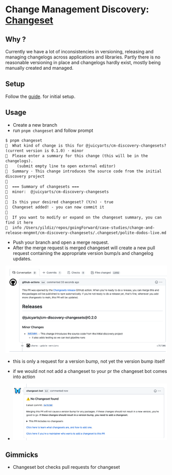 # Change Management Discovery: [Changeset](https://intuit.github.io/auto/index)

## Why ?

Currently we have a lot of inconsistencies in versioning, releasing and managing changelogs across applications and libraries. Partly there is no reasonable versioning in place and changelogs hardly exist, mostly being manually created and managed.

## Setup

Follow the [guide](https://github.com/changesets/changesets/blob/main/docs/intro-to-using-changesets.md). for initial setup.

## Usage

* Create a new branch
* run `pnpm changeset` and follow prompt

```shell
$ pnpm changeset
🦋  What kind of change is this for @juicyarts/cm-discovery-changesets? (current version is 0.1.0) · minor
🦋  Please enter a summary for this change (this will be in the changelogs).
🦋    (submit empty line to open external editor)
🦋  Summary · This change introduces the source code from the initial discovery project
🦋
🦋  === Summary of changesets ===
🦋  minor:  @juicyarts/cm-discovery-changesets
🦋
🦋  Is this your desired changeset? (Y/n) · true
🦋  Changeset added! - you can now commit it
🦋
🦋  If you want to modify or expand on the changeset summary, you can find it here
🦋  info /Users/yildiz/repos/goingForward/case-studies/change-and-release-mngmnt/cm-discovery-changesets/.changeset/polite-dodos-live.md
```

* Push your branch and open a merge request.
* After the merge request is merged changeset will create a new pull request containing the appropriate version bump/s and changelog updates.

![Screen](docs/release%20bot%20merge%20requests.png)

* this is only a request for a version bump, not yet the version bump itself

* if we would not not add a changeset to your pr the changeset bot comes into action
* ![Screen](docs/changeset%20bot.png)

## Gimmicks

* Changeset bot checks pull requests for changeset
